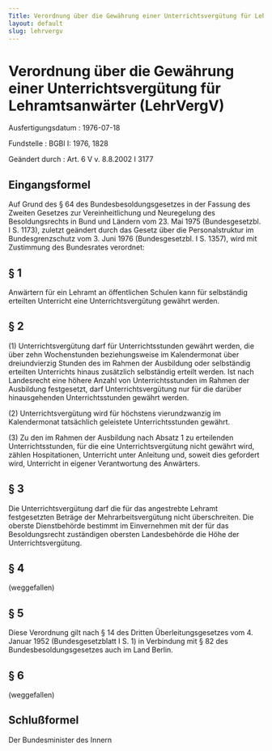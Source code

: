 ```yaml
---
Title: Verordnung über die Gewährung einer Unterrichtsvergütung für Lehramtsanwärter
layout: default
slug: lehrvergv
---
```


# Verordnung über die Gewährung einer Unterrichtsvergütung für Lehramtsanwärter (LehrVergV)

Ausfertigungsdatum
:   1976-07-18

Fundstelle
:   BGBl I: 1976, 1828

Geändert durch
:   Art. 6 V v. 8.8.2002 I 3177


## Eingangsformel

Auf Grund des § 64 des Bundesbesoldungsgesetzes in der Fassung des
Zweiten Gesetzes zur Vereinheitlichung und Neuregelung des
Besoldungsrechts in Bund und Ländern vom 23. Mai 1975 (Bundesgesetzbl.
I S. 1173), zuletzt geändert durch das Gesetz über die
Personalstruktur im Bundesgrenzschutz vom 3. Juni 1976
(Bundesgesetzbl. I S. 1357), wird mit Zustimmung des Bundesrates
verordnet:


## § 1

Anwärtern für ein Lehramt an öffentlichen Schulen kann für selbständig
erteilten Unterricht eine Unterrichtsvergütung gewährt werden.


## § 2

(1) Unterrichtsvergütung darf für Unterrichtsstunden gewährt werden,
die über zehn Wochenstunden beziehungsweise im Kalendermonat über
dreiundvierzig Stunden des im Rahmen der Ausbildung oder selbständig
erteilten Unterrichts hinaus zusätzlich selbständig erteilt werden.
Ist nach Landesrecht eine höhere Anzahl von Unterrichtsstunden im
Rahmen der Ausbildung festgesetzt, darf Unterrichtsvergütung nur für
die darüber hinausgehenden Unterrichtsstunden gewährt werden.

(2) Unterrichtsvergütung wird für höchstens vierundzwanzig im
Kalendermonat tatsächlich geleistete Unterrichtsstunden gewährt.

(3) Zu den im Rahmen der Ausbildung nach Absatz 1 zu erteilenden
Unterrichtsstunden, für die eine Unterrichtsvergütung nicht gewährt
wird, zählen Hospitationen, Unterricht unter Anleitung und, soweit
dies gefordert wird, Unterricht in eigener Verantwortung des
Anwärters.


## § 3

Die Unterrichtsvergütung darf die für das angestrebte Lehramt
festgesetzten Beträge der Mehrarbeitsvergütung nicht überschreiten.
Die oberste Dienstbehörde bestimmt im Einvernehmen mit der für das
Besoldungsrecht zuständigen obersten Landesbehörde die Höhe der
Unterrichtsvergütung.


## § 4

(weggefallen)


## § 5

Diese Verordnung gilt nach § 14 des Dritten Überleitungsgesetzes vom
4\. Januar 1952 (Bundesgesetzblatt I S. 1) in Verbindung mit § 82 des
Bundesbesoldungsgesetzes auch im Land Berlin.


## § 6

(weggefallen)


## Schlußformel

Der Bundesminister des Innern

